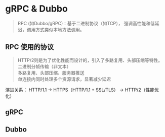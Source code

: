 # gRPC & Dubbo
> RPC (如Dubbo/gRPC)：基于二进制协议（如TCP），
> 强调高性能和低延迟，调用方式类似本地方法调用。<br>


## RPC 使用的协议
> HTTP/2则是为了优化性能而设计的，引入了多路复用、头部压缩等特性。<br>
> 二进制分帧传输（非文本）<br>
> 多路复用、头部压缩、服务器推送<br>
> 单连接内同时处理多个资源请求，显著减少延迟<br>
> 
>
演进关系：
HTTP/1.1 → HTTPS（HTTP/1.1 + SSL/TLS） → HTTP/2（性能优化）

## gRPC






## Dubbo




























